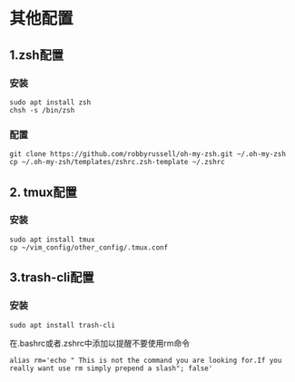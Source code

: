 # 其他配置

## 1.zsh配置

### 安装
    sudo apt install zsh
	chsh -s /bin/zsh

### 配置
	git clone https://github.com/robbyrussell/oh-my-zsh.git ~/.oh-my-zsh
	cp ~/.oh-my-zsh/templates/zshrc.zsh-template ~/.zshrc

## 2. tmux配置

### 安装
    sudo apt install tmux
	cp ~/vim_config/other_config/.tmux.conf

## 3.trash-cli配置

### 安装
	sudo apt install trash-cli
在.bashrc或者.zshrc中添加以提醒不要使用rm命令

	alias rm='echo " This is not the command you are looking for.If you really want use rm simply prepend a slash"; false'


